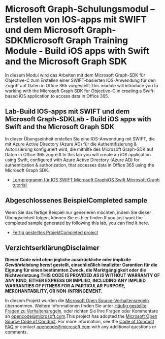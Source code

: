 # <a name="microsoft-graph-training-module---build-ios-apps-with-swift-and-the-microsoft-graph-sdk"></a><span data-ttu-id="e4fba-101">Microsoft Graph-Schulungsmodul – Erstellen von IOS-apps mit SWIFT und dem Microsoft Graph-SDK</span><span class="sxs-lookup"><span data-stu-id="e4fba-101">Microsoft Graph Training Module - Build iOS apps with Swift and the Microsoft Graph SDK</span></span>

<span data-ttu-id="e4fba-102">In diesem Modul wird das Arbeiten mit dem Microsoft Graph-SDK für Objective-C zum Erstellen einer SWIFT-basierten IOS-Anwendung für den Zugriff auf Daten in Office 365 vorgestellt.</span><span class="sxs-lookup"><span data-stu-id="e4fba-102">This module will introduce you to working with the Microsoft Graph SDK for Objective-C in creating a Swift-based iOS application to access data in Office 365.</span></span>

## <a name="lab---build-ios-apps-with-swift-and-the-microsoft-graph-sdk"></a><span data-ttu-id="e4fba-103">Lab-Build IOS-apps mit SWIFT und dem Microsoft Graph-SDK</span><span class="sxs-lookup"><span data-stu-id="e4fba-103">Lab - Build iOS apps with Swift and the Microsoft Graph SDK</span></span>

<span data-ttu-id="e4fba-104">In dieser Übungseinheit erstellen Sie eine IOS-Anwendung mit SWIFT, die mit Azure Active Directory (Azure AD) für die Authentifizierung & Autorisierung konfiguriert wird, die mithilfe des Microsoft Graph-SDK auf Daten in Office 365 zugreift.</span><span class="sxs-lookup"><span data-stu-id="e4fba-104">In this lab you will create an iOS application using Swift, configured with Azure Active Directory (Azure AD) for authentication & authorization, that accesses data in Office 365 using the Microsoft Graph SDK.</span></span>

- [<span data-ttu-id="e4fba-105">Lernprogramm für IOS SWIFT Microsoft Graph</span><span class="sxs-lookup"><span data-stu-id="e4fba-105">iOS Swift Microsoft Graph tutorial</span></span>](https://docs.microsoft.com/graph/tutorials/ios-swift)

## <a name="completed-sample"></a><span data-ttu-id="e4fba-106">Abgeschlossenes Beispiel</span><span class="sxs-lookup"><span data-stu-id="e4fba-106">Completed sample</span></span>

<span data-ttu-id="e4fba-107">Wenn Sie das fertige Beispiel nur generieren möchten, indem Sie dieser Übungseinheit folgen, können Sie es hier finden.</span><span class="sxs-lookup"><span data-stu-id="e4fba-107">If you just want the completed sample generated by following this lab, you can find it here.</span></span>

- [<span data-ttu-id="e4fba-108">Fertig gestelltes Projekt</span><span class="sxs-lookup"><span data-stu-id="e4fba-108">Completed project</span></span>](demo)

## <a name="disclaimer"></a><span data-ttu-id="e4fba-109">Verzichtserklärung</span><span class="sxs-lookup"><span data-stu-id="e4fba-109">Disclaimer</span></span>

<span data-ttu-id="e4fba-110">**Dieser Code wird ohne jegliche ausdrückliche oder implizite _Gewährleistung bereit_ gestellt, einschließlich impliziter Garantien für die Eignung für einen bestimmten Zweck, die Marktgängigkeit oder die Nichtverletzung.**</span><span class="sxs-lookup"><span data-stu-id="e4fba-110">**THIS CODE IS PROVIDED _AS IS_ WITHOUT WARRANTY OF ANY KIND, EITHER EXPRESS OR IMPLIED, INCLUDING ANY IMPLIED WARRANTIES OF FITNESS FOR A PARTICULAR PURPOSE, MERCHANTABILITY, OR NON-INFRINGEMENT.**</span></span>

<span data-ttu-id="e4fba-p101">In diesem Projekt wurden die [Microsoft Open Source-Verhaltensregeln](https://opensource.microsoft.com/codeofconduct/) übernommen. Weitere Informationen finden Sie unter [Häufig gestellte Fragen zu Verhaltensregeln](https://opensource.microsoft.com/codeofconduct/faq/), oder richten Sie Ihre Fragen oder Kommentare an [opencode@microsoft.com](mailto:opencode@microsoft.com).</span><span class="sxs-lookup"><span data-stu-id="e4fba-p101">This project has adopted the [Microsoft Open Source Code of Conduct](https://opensource.microsoft.com/codeofconduct/). For more information, see the [Code of Conduct FAQ](https://opensource.microsoft.com/codeofconduct/faq/) or contact [opencode@microsoft.com](mailto:opencode@microsoft.com) with any additional questions or comments.</span></span>
